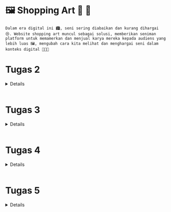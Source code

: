 # 🖼️ Shopping Art 🛒 🎨


`Dalam era digital ini 🏙️, seni sering diabaikan dan kurang dihargai 😢. Website shopping art muncul sebagai solusi, memberikan seniman platform untuk memamerkan dan menjual karya mereka kepada audiens yang lebih luas 🖼️, mengubah cara kita melihat dan menghargai seni dalam konteks digital 👨🏻‍🎨`


#  Tugas 2
<details>

### 1. Jelaskan bagaimana cara kamu mengimplementasikan checklist di atas secara step-by-step 

- [x] Membuat sebuah proyek Django baru.

    Pada membuat project Django baru kita pertama tama perlu membuat file bernama `shopping art` dan repository baru pada github baru untuk diisi. Setelah membuat file baru, dan github maka membuat perintah pada terminal mendambahkan readme dengan `echo "#readme" >> README.md` + `git init`+ `git add README.md` yang berguna untuk mendambahkan readme. Selanjutnya melakukan `git commit -m "first commit"`  untuk commit, selanjutnya mengetik `git branch -M main` untuk membuat branch utama pada repo, Menyambungkan dan membuat remote `git remote add origin <URL_REPO> `, dan tahapan terakhir mempush ke repo dengan `git push -u origin main`.

    Selanjutnya membuat virtual environtment dengan mengetik perintah `python -m venv env` dan mengkaktifkannya. Untuk mengaktifkannya pada macbook menggunakan `source env/bin/activate`. ketika virtual envieonrment telah aktif dengan ditandai dengan (env) pada terminal, diharuskan menambahkan `requirments.txt` sebagai dependensi yang akan digunakan dan menjalankan perintah `pip install -r requirements.txt` untuk menginstallnya. Setelah itu membuat projek djanggo dengan menjalankan `django-admin startproject shopping_list .`. 

    Setelah berhasil mengsintall djanggo, kita harus mengkonfigurasikan proyek dan menjalankan server. Untuk mengkonfigurasikan proyek dengan menambahkan `*` pada `ALLOWED_HOSTS` sehingga menjadi `ALLOWED_HOSTS = ["*"]`. Tanda `*` berguna untuk mengizinkan akses dari semua host, yang akan memungkinkan aplikasi diakses secara luas. Setelah mengkonfigurasikan proyek selanjutnya saya menginisiasi `.gitignore` yang berguna untuk mengabaikan beberapa berkas-berkas atau direktori-direktori pada Git.
    

- [x] Membuat aplikasi dengan nama main pada proyek tersebut.
    Pada langkah ini, saya menambahkan folfer `templates` dan menambahkan file `main` sebagai html utama. Untuk membuatnya sebagai bagian int, harus menjalankan perintah `python3 manage.py startapp main`. setelah itu, mendaftarkan folder ke dalam proyek dengan menambahkan main pada `INSTALLED_APPS` yang berada pada folder `settings.py`.


- [x] Melakukan routing pada proyek agar dapat menjalankan aplikasi main.
    Pada tahap ini, melakukan routing agar aplikasi `main` dapat diakses melalui projek hingga aplikasi dan juga perambaan web. aplikasi main akan menambahkan path ke variabel `urlpatterns` pada `urls.py`.  Setlah itu, pada variabel `urlpatterns` terdapat path URL `main/` yang mendefinisikan rute ke file `urls.py` pada aplikasi `main`.


- [x] Membuat model pada aplikasi main dengan nama Item dan memiliki atribut wajib sebagai berikut.
  +  `name` sebagai nama item dengan tipe `CharField`.
  + `amount` sebagai jumlah item dengan tipe `IntegerField`.
  + `description` sebagai deskripsi item dengan tipe `TextField`.
    Pada folder `main` terdapat file `models.py`, dan kita disuruh untuk membuat model yang berisikan atribut diatas. Data data yang kita buat nantinya bisa diakses, di perbarui, dan dihapus dengan perintah SQL. setelah mendefine model atribut, saya melakukan penjalankan perintah `python3 manage.py makemigrations` yang berfungsi melakukan migrasi model ke dalam database. Setelah itu melakukan perintah `python3 manage.py migrate` untuk mengaplikasikan file migrasi ke dalam database.


- [x] Membuat sebuah fungsi pada views.py untuk dikembalikan ke dalam sebuah template HTML yang menampilkan nama aplikasi serta nama dan kelas kamu.
    Pada tahap ini, saya mengimport funsi render dari django.shortcut untuk keperluan nantinya di HTML.  Dari sebelumnya itu data sama dengan langsung dimasukan ke dalam html, namun pada tahap ini membuat tempat untuk mengemnbalikan nilai pada html.  Cara mengembalikannya adalah dengan  menambahkan data `app_name`, `name`, dan `class` ke dalam `context` yang terdapat di dalam fungsi `show_app_name`. setelah itu pada tampilan html dari yang tadinya `Name : Arya Wijaya Kusuma` menjadi `Name : {name}` agar dapat meminta dara daro `views.py`.


- [x] Membuat sebuah routing pada urls.py aplikasi main untuk memetakan fungsi yang telah dibuat pada views.py.
    Pada tahap ini, diharuskan untuk menimpor `path` dari `django.urls`. Selain itu kita juga mengimport fungsi `show_app_name` dari file `views.py`. Hal ini dilakukan dengan jara membuat file `urls.py` pada folder `main` dengan isi 
    ```
    from django.urls import path, include
    from main.views import show_main

    app_name = 'main'

    urlpatterns = [
        path('', show_main, name='show_main')
    ]
    ```


- [x] Melakukan deployment ke Adaptable terhadap aplikasi yang sudah dibuat sehingga nantinya dapat diakses oleh teman-temanmu melalui Internet.
    Setelah menyelesaikan semua proses diatas, saya akan mengupdate isi dari repositori github saya dengan mempush file saat ini yang ada di komputer saya ke repo. Untuk mempush dapat dilakukan dengan pertama tama menjalankan `git add .` untuk menambahkan semua yang ada di stage. Setelah menambahkan semuanya saya melakukan commit dengan `git commit -m "<komentar>"` dan terakhir mempush ke git push -u origin main`.



### 2. Buatlah bagan yang berisi request client ke web aplikasi berbasis Django beserta responnya dan jelaskan pada bagan tersebut kaitan antara urls.py, views.py, models.py, dan berkas html.

![Bagan Tugas 2 ](https://github.com/aryawijayak/shopping-art/assets/119391657/081fc00c-04ba-4c88-8e09-029213b76be2)




### 3. Jelaskan mengapa kita menggunakan virtual environment? Apakah kita tetap dapat membuat aplikasi web berbasis Django tanpa menggunakan virtual environment?

Virtual environment adalah alat yang sangat penting dalam pengembangan perangkat lunak, termasuk dalam pengembangan aplikasi web berbasis Django. Fungsi utamanya adalah memisahkan dan mengisolasi lingkungan kerja proyek Anda dari lingkungan sistem operasi yang lebih luas. Ini memungkinkan Anda untuk menginstal paket dan dependensi proyek secara lokal tanpa mengganggu atau berinterferensi dengan paket global sistem operasi atau proyek lain yang mungkin Anda kerjakan. Selain itu, virtual environment memungkinkan Anda untuk mengelola versi paket yang digunakan dalam proyek tertentu, sehingga Anda dapat memastikan konsistensi dan stabilitas aplikasi Anda. Hal ini juga memudahkan untuk berbagi proyek dengan tim pengembang atau menggantinya ke lingkungan produksi tanpa masalah kompatibilitas.

> Virtual environment dibuat dengan perintah `python -m venv env`, dan diaktifkan dengan perintah `source env/bin/activate`.

Meskipun memungkinkan untuk membuat aplikasi web berbasis Django tanpa menggunakan virtual environment, sangat disarankan untuk selalu menggunakannya. Tanpa virtual environment, Anda mungkin akan menghadapi berbagai masalah, seperti konflik dependensi antara proyek, kesulitan dalam mengelola versi paket, dan risiko merusak paket sistem operasi. Dengan menggunakan virtual environment, Anda dapat menjaga lingkungan proyek Anda bersih, teratur, dan terisolasi, yang pada akhirnya akan membuat pengembangan dan pemeliharaan aplikasi Anda menjadi lebih mudah dan lebih dapat diandalkan. Implementasi virtual environment adalah sebuah praktik terbaik yang akan membantu Anda mengelola konsistensi dari dependencies masing-masing proyek secara efisien, menjauhkan risiko konflik dependencies, dan memastikan kestabilan serta portabilitas aplikasi Anda.


### 4. Jelaskan apakah itu MVC, MVT, MVVM dan perbedaan dari ketiganya.
| MVC         | MVT         | MVVM          |
| ---        |    ----   |          --- |
| Model-View-Controller      | Model-View-Template     | Model-View-View-Model   
| View: Menggambarkan data dari model dalam antarmuka pengguna (UI) dan menampilkan informasi kepada pengguna.| View: Bertanggung jawab untuk menampilkan data kepada pengguna dan menggambarkan tampilan.| View: Menginformasi ke ViewModel terkait interaksi pengguna, dan hanya menampilkan data yang disediakan oleh ViewModel |
| Controller: Menjembatani hubungan antara View dan Model dan sebagai inti logika dan alur aplikasi dengan menginformasi interaksi user ke Model | Template: Mengambil data dari model dan menampilkannya, berupa HTML  | ViewModel: Perantara antara Model dan View, mengubah data dari Model menjadi format sesuai dengan tampilan |
|![mvc](https://user-images.githubusercontent.com/119391657/268604124-47902dbc-cc01-46af-b077-9ba64c31e042.png) |![mvp](https://user-images.githubusercontent.com/119391657/268604321-e031b08c-f41e-4e57-81e7-184fd9a8959b.png) |![mvvm](https://user-images.githubusercontent.com/119391657/268604466-b3808d32-e983-4b1e-a385-1c6ea8e8c89b.png) |
| MVC merupakan konsep yang sering diterapkan dalam pengembangan perangkat lunak, terutama pada aplikasi desktop dan web konvensional. Prinsip ini memisahkan tiga komponen utama dari aplikasi dengan tujuan untuk meningkatkan kemudahan dalam merawat dan mengembangkan kode.| MVT merupakan pola desain yang khusus digunakan dalam kerangka kerja Django, yang diciptakan khusus untuk pengembangan aplikasi web menggunakan bahasa pemrograman Python. Pola ini menggantikan komponen View dalam MVC dengan yang disebut sebagai Template, yang bertujuan untuk memisahkan dengan lebih tegas antara aspek tampilan dan pemrosesan HTTP. | MVVM merupakan pola desain yang umum diterapkan dalam pengembangan aplikasi yang menekankan antarmuka pengguna (UI), terutama pada platform seperti WPF (Windows Presentation Foundation). Pola ini difokuskan pada konsep pemisahan antara komponen tampilan dan logika bisnis, dengan memanfaatkan ViewModel sebagai perantara di antara keduanya.|
</details>

<br>

# Tugas 3

<details>

### 1. Apa perbedaan antara form POST dan form GET dalam Django?
| Form POST         | Form GET         |
| ---        |    ----   |
| Method POST akan mengirimkan data atau nilai langsung ke action untuk ditampung, tanpa menampilkan pada URL. | Method GET akan menampilkan data/nilai pada URL, kemudian akan ditampung oleh action.
|![POST](https://user-images.githubusercontent.com/119391657/268960230-4ca02611-ab78-4685-913b-79ca724cdd0e.png) | ![GET](https://user-images.githubusercontent.com/119391657/268960029-d7e2cba8-1164-40a6-96bc-97ac26ad07f4.png)| 
|Method POST menggunakan variable $_POST untuk menampung data/nilai. | Sedangkan method GET menggunakan variable $_GET untuk menampung data/nilai.
|Method POST data yang dikirim tidak terbatas| Method GET tidak boleh lebih dari 2047 karakter.

###  2. Apa perbedaan utama antara XML, JSON, dan HTML dalam konteks pengiriman data?
| XML         | JSON         | HTML          |
| ---        |    ----   |          --- |
|**Struktur Data**: Bahasa markup yang memiliki fleksibilitas tinggi dan dapat digunakan untuk menggambarkan berbagai jenis informasi. Ini memiliki kerangka yang kuat dan menetapkan pedoman untuk mengatur informasi.| **Struktur Data**: Format data yang sederhana yang berisi objek dan larik. Sangat berguna untuk menggambarkan data yang teratur | **Struktur Data**: Sebuah bahasa markup yang digunakan untuk menghasilkan dokumen di lingkungan web.|
|**Penggunaan**: Transfer data antara aplikasi, mengatur konfigurasi, dan menyimpan data yang memiliki struktur data yang tidak sepenuhnya terstruktur. | **Penggunaan**: Proses pertukaran data antara aplikasi, terutama dalam konteks pengembangan web. Format JSON banyak digunakan dalam aplikasi dan layanan web modern sebagai format standar untuk menerima dan mengirim data. |**Penggunaan**: Membuat halaman web yang dirancang khusus untuk tujuan penyajian dan interaksi dengan pengguna. |

### 3. Mengapa JSON sering digunakan dalam pertukaran data antara aplikasi web modern?

JSON sering menjadi pilihan utama para pengembang dalam pertukaran data antar aplikasi karena beberapa alasan yang signifikan:
1. **Format yang Mudah di-parse**: JSON memiliki format yang sangat mudah untuk di-parse, memudahkan pengolahan dan penguraian data. Ini sangat penting dalam pertukaran data antar aplikasi di lingkungan yang serba cepat.

2. **Ringan dan Berbasis Teks**: Sebagai format berbasis teks, JSON memiliki ukuran yang ringan. Hal ini sangat menguntungkan ketika data perlu dikirimkan melalui jaringan, karena tidak membebani bandwidth.

3. **Dukungan Native Banyak Bahasa**: Banyak bahasa pemrograman memiliki dukungan native untuk parsing JSON. Ini memungkinkan pengembang untuk dengan mudah mengintegrasikan JSON dalam aplikasi mereka tanpa perlu mengandalkan pustaka pihak ketiga atau implementasi khusus.

4. **Efisien dibandingkan XML**: JSON lebih efisien dalam hal penggunaan karakter dibandingkan dengan format lain seperti XML yang menggunakan sistem tag. JSON menggunakan format key-value pair yang lebih sederhana.

5. **Mudah Dibaca Manusia**: JSON lebih mudah dibaca oleh manusia, sehingga mempermudah dalam debugging dan analisis data. Karakter yang lebih sedikit membuatnya lebih bersahabat bagi pengembang.

Dengan kelebihan-kelebihan ini, tidak mengherankan jika JSON menjadi format yang lebih sering digunakan dalam pertukaran data antar aplikasi. Kelebihan ini juga membantu dalam mempercepat proses pemrosesan data, yang sangat penting dalam aplikasi modern yang serba cepat.

### 4. Jelaskan bagaimana cara kamu mengimplementasikan checklist di atas secara step-by-step (bukan hanya sekadar mengikuti tutorial).

- [x] Membuat input form untuk menambahkan objek model pada app sebelumnya.
    Pertama Buatlah file `template/base.html` pada direktori root yang berguna untuk memberikan inisiasi html default tanpa perlu membuat inisiasi html ddi setiap page .html yang kita buat. Isi dari base.html adalah sebagai berikut:
    ``````
        {% load static %}
    <!DOCTYPE html>
    <html lang="en">
        <head>
            <meta charset="UTF-8" />
            <meta
                name="viewport"
                content="width=device-width, initial-scale=1.0"
            />
            {% block meta %}
            {% endblock meta %}
        </head>

        <body>
            {% block content %}
            {% endblock content %}
        </body>
    </html>
   ``````
    Setelah membuat `base.html` saya mengedit file `setting.py` lalu libatkan `base.html` dengan menambahkan baris template agar `base.html` bisa sdideteksi sebagai berkas html. Lebih jelaskan dapat melihat kode berikut:
    ```
    ...
    DATABASES = {
        'default': {
            'ENGINE': 'django.db.backends.sqlite3',
            'NAME': BASE_DIR / 'db.sqlite3',
        }
    }
    ```

    setelah melibtatkan `base.html`, saya membuat struktur form agar dapat menerima data beruma art baru yang diinput dengan membuat file `forms.py`. File tersebut berisi kode dibawah ini : 
    ```
    from django.forms import ModelForm
    from main.models import Product

    class ProductForm(ModelForm):
        class Meta:
            model = Product
            fields = ["name", "price", "description"]
    ```
    Fungsi `fields` diatas merupakan tipe apa saja yang akan menjadi header dari tabel kita nantinya yang berisi name, price dan description. 

    Setelah membuat `forms.py`, saya mengubah function `show_main` pada `views.py`  memasukan context baru yang dapat dilihat lebih jelas pada kode berikut ini:
    ```
    context = {
        'products': products,

        'karya1': 'Online Course App', 
        'artist1': 'Arya Wijaya Kusuma', 

        'karya2': 'Private Tutor App', 
        'artist2': 'Arya keren',

        'karya3': 'Task Management App', 
        'artist3': 'Aweka Design'
    }
    ```
    Sebelumnya pada Tutorial Berisi dengan Nama dan kelas, namun saya memodifikasinya dengan mengganti menjadi karya dan artist, dan context ini akan dipanggil nanti pada html pada section `card` yang mendisplay product dari shopping art.

    Selanjutnya saya membuat `create_product.html` pada files `main/templates` sebagai html untuk menambahkan produk yang berisi kode seperti dibawah ini:

    ```
        {% extends 'base.html' %} 

    {% block content %}


    <style>

        body {
            background-color: #f4f7ff;
        }

        h1, h2, h3, h4, h5, p, th, td, a, button {
            font-family: 'Poppins', sans-serif;
        }
        
        .navbar {
            position: sticky;
            top: 0;
            background-color: #ffffff;
            padding: 16px 20px;
            display: flex;
            justify-content: space-between;
            align-items: center;
            z-index: 100; 
            margin-bottom: 20px;
        }

        .navbar img {
            max-height: 28px;
            
        }

        .content-container {
            display: flex;
            flex-direction: column; 
            align-items: center;
            min-height: 0;
            text-align: center;
            margin-bottom: 5px;
        }
        
        .banner {
        max-width: 100%;
        height: auto;
        margin-bottom: 50px; 
        }

        table {
            border-collapse: collapse;
            width: 100%;
            margin-top: 20px;
            background-color: #4162FF; 

            margin-bottom: 20px
        }

        th {
            border: 1px solid #ffffff;
            padding: 16px; 
            text-align: left;
            color: #fff; 
            font-size: 18px; 
        }

        td {
            border: 1px solid #ffffff;
            padding: 12px;
            text-align: left;
            background-color: #EEF4FB; 
            color: #060a21; 
            line-height: 150%;
        }

        td.description {
            max-width: 400px; 
            overflow-y: auto;
        }

    .add-product-button {
        display: inline-flex;
        height: 48px;
        padding: 4px 16px;
        justify-content: center;
        align-items: center;
        gap: 8px;
        border-radius: 12px;
        background: var(--primary-blue, #4162FF);
        color: #fff;
        text-decoration: none;
        border: none;
        cursor: pointer; 
    }

    </style>

    <div class="navbar">
        <img src="https://github.com/aryawijayak/shopping-art/assets/119391657/7ea7f648-a457-4e65-a45f-f90796663489" alt="Logo">
    </div>


    <h1>Add New Product</h1>

    <form method="POST">
        {% csrf_token %}
        <table>
            {{ form.as_table }}
            <tr>
                <td></td>
                <td>
                    <input  type="submit" value="Add Product" class="add-product-button"/>
                </td>
            </tr>
        </table>
    </form>

    {% endblock %}
    ```
    Pada kode diats saya menambahkan sedikit inline css agar tampilan website saya lebih enak dilihat dan unik dari teman teman lainnya. 

    Dan apda tahap terakhir pembuatan form saya menambahkan fungsi `create_product` pada `view.py` dan membuat path agar file html create product dapat diakses. Isi dari fungsi `create_product` antara lain:

    ```
    def create_product(request):
    form = ProductForm(request.POST or None)

    if form.is_valid() and request.method == "POST":
        form.save()
        return HttpResponseRedirect(reverse('main:show_main'))

    context = {'form': form}
    return render(request, "create_product.html", context)

    ```
    Fungsi create product berguna untuk memasukan akses ke `create_product.html`

- [x] Tambahkan 5 fungsi views untuk melihat objek yang sudah ditambahkan dalam format HTML, XML, JSON, XML by ID, dan JSON by ID.

    Pertama tama buatlah fungsi `show_xml`, `show_json`, `show_xml_by_id`, `show_json_by_id`. Untuk show xml dan json tanpa id dapat memberikan akses ke semua data, namun untuk by id akan menampilkan data pada id yang dipanggil. Isi dari fungsi`show_xml`, `show_json`, `show_xml_by_id`, `show_json_by_id` antara lain:

    ```
    def show_xml(request):
    data = Product.objects.all()
    return HttpResponse(serializers.serialize("xml", data), content_type="application/xml")
    ```

    ```
    def show_json(request):
    data = Product.objects.all()
    return HttpResponse(serializers.serialize("json", data), content_type="application/json")
    ```

    ```
    def show_xml_by_id(request, id):
    data = Product.objects.filter(pk=id)
    return HttpResponse(serializers.serialize("xml", data), content_type="application/xml")
    ```

    ```
    def show_json_by_id(request, id):
    data = Product.objects.filter(pk=id)
    return HttpResponse(serializers.serialize("json", data), content_type="application/json")
    ```
    Keempat fungsi diatas berguna untuk melihat input dari  html pada file `create_product.html`. 

- [x] Membuat routing URL untuk masing-masing views yang telah ditambahkan pada poin 2.
    Setelah membuat keempat fungsi diatas, saya selanjutnya memanggil keempat fungsi tersebut pada urls.py dengan mengimport 
    ```
    from main.views import show_main, create_product, show_xml, show_json, show_xml_by_id, show_json_by_id 
    ```
    Selanjutnya mengubah `urlpatterns` menjadi sebagai berikut:
    ```
    urlpatterns = [
        path('', show_main, name='show_main'),
        path('create-product', create_product, name='create_product'),
        path('xml/', show_xml, name='show_xml'), 
        path('json/', show_json, name='show_json'), 
        path('xml/<int:id>/', show_xml_by_id, name='show_xml_by_id'),
        path('json/<int:id>/', show_json_by_id, name='show_json_by_id'), 
    ]
    ```
- [x]  Menambahkan pesan "Kamu menyimpan X item pada aplikasi ini" (dengan X adalah jumlah data item yang tersimpan pada aplikasi) dan menampilkannya di atas tabel data. Kalimat pesan boleh dikustomisasi sesuai dengan tema aplikasi, namun harus memiliki makna yang sama.
    Untuk membuat total item yang tersimpan itu dapat menggunakan key `total` pada dictionary context pada `views.py`. Caranya adalah dengan menambakan direktori total panjang seperti dibawah ini:
    ```
    'total' : products.__len__(),
    ```

    Setelah tahap tersebut, panggil total di `main.html` dengan menggunakan kode dibawah ini:

    ```
    <h4 class="total">Anda telah membuat karya sebanyak: {{total}} karya 🎨🖼️</h4>
    ```

Pada akhirnya kita berhasil menambahkan fungsi tabel 🤩 pada website shopping art kita 😉

### Mengakses kelima URL di poin 2 menggunakan Postman, membuat screenshot dari hasil akses URL pada Postman, dan menambahkannya ke dalam README.md.
1. HTML
![HTML ](https://user-images.githubusercontent.com/119391657/268957657-ef90f573-6e43-465a-bf71-1ad414ca9841.png)

2. XML (ALL DATA)
![XML ALL](https://user-images.githubusercontent.com/119391657/268959612-901e45a8-ddb1-47d3-b97a-75bc75b34192.png)

3. XML (BY ID)
![XML ID](https://user-images.githubusercontent.com/119391657/268959801-9db045a6-847a-4923-b94c-bec4d6011efe.png)

4. JSON (ALL DATA)
![JSON ALL](https://user-images.githubusercontent.com/119391657/268958115-e29deec4-9a0a-41cb-b881-ebf9c3166d4f.png)

5. JSON (BY ID)
![JSON ID](https://user-images.githubusercontent.com/119391657/268959285-0bb6efa8-7f78-4c0e-a7e1-32eae7321d73.png)
</details>

<br>

# Tugas 4
<details>

### 1. Apa itu Django UserCreationForm, dan jelaskan apa kelebihan dan kekurangannya?

| UserCreationForm        |
| ---        |
|`UserCreationForm` di Django adalah jenis formulir yang sudah ada sebelumnya untuk memudahkan pembuatan akun pengguna baru di aplikasi web Anda. Formulir ini mencakup kolom-kolom umum seperti username, password, dan konfirmasi password.|

Keuntungan menggunakan UserCreationForm adalah:

1. `Kemudahan Penggunaan:` Anda tidak perlu mengembangkan formulir pendaftaran dari awal karena Django sudah menyediakannya.

2. `Validasi Otomatis:` Formulir ini secara otomatis memastikan bahwa pengguna mengisi informasi yang benar dan sesuai.

3. `Kemampuan Kustomisasi:` Anda masih dapat menyesuaikan formulir ini sesuai dengan kebutuhan Anda. Anda bisa menambahkan kolom tambahan, seperti alamat email.

4. `Terhubung dengan Model Pengguna:` Data yang dimasukkan ke dalam formulir akan langsung disimpan di database aplikasi Anda.

Namun, ada beberapa kekurangan:

1. `Tampilan Bawaan:` Tampilan formulir mungkin tidak sesuai dengan desain visual aplikasi Anda, sehingga Anda perlu melakukan penyesuaian tampilan.

2. `Ketergantungan pada Django:` Anda hanya bisa menggunakan UserCreationForm jika aplikasi Anda menggunakan Django.

3. `Kustomisasi yang Memerlukan Pemahaman:`Untuk kustomisasi yang lebih kompleks, Anda mungkin perlu bekerja lebih keras.

4. `Memerlukan Pemahaman tentang Django:` Penggunaan UserCreationForm memerlukan pemahaman tentang cara Django mengelola pengguna dan otentikasi.

Jadi, UserCreationForm adalah alat yang sangat berguna untuk membuat formulir pendaftaran pengguna dalam aplikasi web Django, meskipun Anda perlu mempertimbangkan apakah sesuai dengan kebutuhan dan desain aplikasi Anda sebelum menggunakannya.

### 2. Apa perbedaan antara autentikasi dan otorisasi dalam konteks Django, dan mengapa keduanya penting?
- [x]
| Definisi  | Autentikasi adalah proses verifikasi identitas pengguna, yaitu memastikan bahwa seseorang yang mencoba mengakses aplikasi adalah pengguna yang mereka klaim | Otorisasi adalah proses yang menentukan apa yang diizinkan atau tidak diizinkan oleh pengguna yang telah diautentikasi.
|Tujuan | Autentikasi digunakan untuk memeriksa identitas pengguna, misalnya, apakah mereka adalah pengguna terdaftar atau tamu | Otorisasi mengendalikan akses pengguna ke berbagai bagian atau fungsi dalam aplikasi, memastikan hanya pengguna yang berwenang yang dapat mengakses sumber daya tertentu
|Waktu Pelaksanaan |Autentikasi umumnya terjadi di awal sesi pengguna, ketika mereka mencoba masuk atau mengakses aplikasi Anda untuk pertama kalinya |

`Mengapa Keduanya Penting:`

1. `Keamanan:` Autentikasi membantu mencegah akses tidak sah ke aplikasi Anda dengan memverifikasi identitas pengguna. Otorisasi memastikan bahwa pengguna hanya memiliki akses ke bagian aplikasi yang sesuai dengan peran dan izin mereka, mengurangi risiko pelanggaran keamanan.

2. `Kontrol Akses: ` Otorisasi memungkinkan Anda untuk mengelola akses pengguna ke berbagai fitur dan data dalam aplikasi Anda. Ini membantu mencegah pengguna yang tidak berwenang mengakses atau memodifikasi informasi penting.

3. `Pengelolaan Peran:` Autentikasi dan otorisasi memungkinkan Anda untuk mengorganisasi pengguna dalam peran yang berbeda, seperti administrator, pengguna biasa, atau pengguna tamu. Hal ini memudahkan pengaturan izin berdasarkan peran, sehingga Anda dapat mengendalikan apa yang dapat dilakukan setiap peran.

4. `Pelacakan Aktivitas:` Kombinasi autentikasi dan otorisasi memungkinkan Anda untuk melacak aktivitas pengguna dan melakukan audit terhadap tindakan mereka. Ini berguna untuk melacak siapa yang melakukan apa dalam aplikasi Anda.

Secara keseluruhan, autentikasi dan otorisasi adalah komponen kunci dalam mengamankan aplikasi web Django Anda dan memastikan bahwa pengguna hanya memiliki akses ke sumber daya yang sesuai dengan peran dan izin mereka.


### 3. Apa itu cookies dalam konteks aplikasi web, dan bagaimana Django menggunakan cookies untuk mengelola data sesi pengguna?
Cookies adalah mekanisme penyimpanan data kecil yang digunakan dalam konteks aplikasi web untuk menyimpan informasi di sisi klien (browser) pengguna. Cookies adalah file teks kecil yang dikirimkan oleh server web ke browser pengguna saat pengguna mengunjungi sebuah situs web. Cookies kemudian disimpan di komputer pengguna dan dikirimkan kembali ke server web setiap kali pengguna melakukan permintaan ke situs tersebut. Dengan cookies, situs web dapat "mengingat" informasi tertentu tentang pengguna, seperti preferensi, sesi, atau informasi pengidentifikasi.

Dalam konteks Django, sebuah kerangka kerja pengembangan web yang kuat, cookies digunakan untuk mengelola data sesi pengguna dengan mudah. Django memiliki dukungan bawaan yang kuat untuk mengelola cookies dan data sesi pengguna. Berikut adalah cara Django menggunakan cookies untuk mengelola data sesi pengguna:

- Penyimpanan Data Sesi: Django memungkinkan pengembang untuk menyimpan data sesi pengguna dalam cookies. Ini berarti Anda dapat menyimpan informasi seperti ID pengguna, preferensi, atau keadaan sesi pengguna dalam cookies.
- Middleware Sesi: Django menggunakan middleware sesi untuk mengelola data sesi pengguna. Middleware ini memproses cookies sesi dan memungkinkan Anda untuk mengakses data sesi dalam tampilan (view) aplikasi Anda. Middleware ini otomatis termasuk dalam daftar MIDDLEWARE di file settings.py.
- Pengaturan Cookies: Anda dapat mengonfigurasi penggunaan cookies dalam Django melalui berbagai pengaturan di file settings.py. Anda dapat mengatur parameter seperti SESSION_COOKIE_SECURE untuk memastikan cookies hanya dapat digunakan melalui koneksi HTTPS, SESSION_COOKIE_HTTPONLY untuk membatasi akses JavaScript ke cookies sesi, dan lainnya.
- Cookie Pengenal Sesi: Django secara otomatis menghasilkan cookie pengenal sesi unik untuk mengidentifikasi pengguna. Cookie ini mengandung ID sesi yang digunakan untuk mengambil data sesi dari penyimpanan sesi.
- Akses Data Sesi: Anda dapat dengan mudah mengakses data sesi pengguna dalam Django melalui objek request dalam tampilan (view). Anda dapat menambahkan, mengubah, atau menghapus data sesi sesuai kebutuhan aplikasi Anda.
- Keamanan Cookies: Django telah menerapkan langkah-langkah keamanan untuk melindungi cookies sesi dari serangan potensial seperti Cross-Site Request Forgery (CSRF) dan Cross-Site Scripting (XSS). Ini memastikan bahwa cookies sesi hanya dapat diakses dan digunakan dengan aman oleh pengguna yang berwenang.

Dengan menggunakan cookies dalam Django, pengembang dapat dengan mudah mengelola informasi sesi pengguna, menjaga keadaan sesi, menyimpan preferensi, dan mengidentifikasi pengguna yang telah diautentikasi. Hal ini membantu membangun pengalaman pengguna yang lebih interaktif dan konsisten dalam aplikasi web Anda.

### 4. Apakah penggunaan cookies aman secara default dalam pengembangan web, atau apakah ada risiko potensial yang harus diwaspadai?
Penggunaan cookies dalam pengembangan web tidak selalu aman secara default, dan ada beberapa risiko potensial yang harus diwaspadai. Berikut adalah beberapa risiko yang terkait dengan penggunaan cookies:

1. `Penyadapan Data:` Cookies dapat menjadi sasaran potensial untuk penyadapan data oleh pihak ketiga yang tidak berwenang. Jika cookies mengandung informasi sensitif, seperti token otentikasi atau informasi pribadi, penyadapan data tersebut dapat membahayakan keamanan pengguna.

2. `Cross-Site Scripting (XSS):` Dalam serangan XSS, penyerang mencoba menyisipkan kode berbahaya ke dalam cookies yang diterima oleh pengguna. Kode berbahaya ini dapat dieksekusi oleh browser pengguna dan membahayakan keamanan pengguna.

3. `Cross-Site Request Forgery (CSRF):` Serangan CSRF melibatkan pengiriman permintaan yang tidak sah dari situs web yang dikompromikan ke situs web yang diakses oleh pengguna. Jika situs web yang diakses menggunakan cookies untuk otentikasi, serangan CSRF dapat memengaruhi pengguna yang sudah diautentikasi.

4. `Cookies Tidak Aman (Non-Secure): `Cookies yang dikirimkan melalui koneksi HTTP (non-HTTPS) dapat disadap lebih mudah oleh penyerang. Oleh karena itu, menggunakan koneksi HTTPS untuk mengirim cookies adalah praktik yang lebih aman.

5. `Penyimpanan Data Terlalu Lama:` Jika data dalam cookies disimpan terlalu lama, informasi sensitif yang ada dalam cookies dapat menjadi risiko yang berkelanjutan. Dalam situasi tertentu, cookies yang tumpang tindih dapat mengekspos data sensitif.

Penggunaan cookies aman atau tidak tergantung pada cara Anda mengimplementasikannya dalam aplikasi web Anda. Dengan tindakan pencegahan yang tepat, Anda dapat meminimalkan risiko keamanan terkait cookies dan memastikan bahwa data pengguna tetap aman.

### 5. Jelaskan bagaimana cara kamu mengimplementasikan checklist di atas secara step-by-step (bukan hanya sekadar mengikuti tutorial).
- [x] Mengimplementasikan fungsi registrasi, login, dan logout untuk memungkinkan pengguna untuk mengakses aplikasi sebelumnya dengan lancar.

1. **Registrasi**
   
   Registrasi berguna untuk membuat akun pada database, dalam pembuatannya pertama-tama, Buka file `views.py` yang ada di folder `main` dan buat fungsi baru dengan nama `register` dan memiliki parameter `request`. Lalu impor `redirect`, `UserCreationForm`, dan `messages`. Isi dari fungsi `register` adalah:
   ```
    def register(request):
        form = UserCreationForm()

        if request.method == "POST":
            form = UserCreationForm(request.POST)
            if form.is_valid():
                form.save()
                messages.success(request, 'Your account has been successfully created!')
                return redirect('main:login')
        context = {'form':form}
        return render(request, 'register.html', context)
   ```
   Fungsi `register` adalah bagian dari aplikasi web yang memungkinkan pengguna untuk mendaftar. Pada akses pertama, formulir pendaftaran kosong disiapkan. Jika data valid dikirimkan melalui POST, akun pengguna akan dibuat, pesan sukses ditampilkan, dan pengguna diarahkan ke halaman login. Jika formulir tidak valid atau akses bukan POST, halaman registrasi akan dirender kembali dengan pesan kesalahan yang sesuai. Setelah menambahkan `pada views.py`, buat html baru dengan bernama `register.html` yang berisi sebagai berikut
   ```
    {% extends 'base.html' %}

    {% block meta %}
        <title>Register</title>
    {% endblock meta %}

    {% block content %}  

    <div class = "register-card">

        <img src="https://user-images.githubusercontent.com/119391657/270732366-2e835f39-83cc-43de-b22b-df914ade0c93.png" alt="Logo" class="logo-image">

        <h1 class="center-align" >Register</h1>  

        <form method="POST">
            {% csrf_token %}
            <div class="form-group">
                <label for="{{ form.username.id_for_label }}">Username</label>
                {{ form.username }}
                <p class="left-align">{{ form.username.help_text }}</p>
            </div>

            <div class="form-group">
                <label for="{{ form.password1.id_for_label }}">Password</label>
                {{ form.password1 }}
                <p class="left-align">{{ form.password1.help_text }}</p>
            </div>

            <div class="form-group">
                <label for="{{ form.password2.id_for_label }}">Confirm Password</label>
                {{ form.password2 }}
                <p class="left-align">{{ form.password2.help_text }}</p>
            </div>

            <div class="center-align">
                <input type="submit" name="submit" value="Daftar" class="add-product-button">
            </div>

            <div class="center-align padding-top">
                Back to Login? <a href="{% url 'main:login' %}">Login</a>
            </div>
            
        </form>
        
    {% if messages %}  
        <ul>   
            {% for message in messages %}  
                <li>{{ message }}</li>  
                {% endfor %}  
        </ul>   
    {% endif %}

    </div>  

    {% endblock content %}
   ```
   Dikarenakan saya ingin memodifikasi style dari css dari registrasi, maka saya membuat sedikit berbeda dari template. Tambahkan path url milik halaman register ke file `urls.py` pada direktori `main` dengan mengimpor fungsi `register` dari `views.py` dan tambahkan `path('register/', register, name='register')` pada variabel `urlpatterns`. Hal ini berfungsi agar registrasi bisa dipanggil menggunakan MVT dan dipanggil dengan cara `href="{% url 'main:register' %}"`
   

2. **Login**
   
   Login berguna untuk masuk ke akun yang sudah di daftarkan pada datapase pada fungsi registration sebelumnya. Pembuatan login dilakukan dengan cara buka file `views.py` yang ada di folder `main` dan buat fungsi baru dengan nama `login_user` yang menerima parameter `request`. Lalu impor `authenticate` dan `login`. Isi dari fungsi `login` adalah:
   ```
    def login_user(request):
        if request.method == 'POST':
            username = request.POST.get('username')
            password = request.POST.get('password')
            user = authenticate(request, username=username, password=password)
            if user is not None:
                login(request, user)
                response = HttpResponseRedirect(reverse("main:show_main")) 
                response.set_cookie('last_login', str(datetime.datetime.now()))
                return response
            else:
                messages.info(request, 'Sorry, incorrect username or password. Please try again.')
        context = {}
        return render(request, 'login.html', context)
   ```
    Fungsi `login_user` digunakan untuk memproses login pengguna dalam aplikasi web. Jika pengguna mengirimkan formulir dengan username dan password melalui metode POST, fungsi akan mencoba mengotentikasi pengguna. Jika autentikasi berhasil, pengguna akan diarahkan ke halaman utama dengan cookie 'last_login' yang disetel untuk melacak waktu login terakhir. Setelah menambahkan `pada views.py`, buat html baru dengan bernama `login.html` yang berisi sebagai berikut
   ```
   {% extends 'base.html' %}
   
   {% block meta %}
       <title>Login</title>
   {% endblock meta %}
    
    {% endblock meta %}

    {% block content %}

    <div class="login-card">
        
        <img src="https://user-images.githubusercontent.com/119391657/270732366-2e835f39-83cc-43de-b22b-df914ade0c93.png" alt="Logo" class="logo-image">

        <h1>Login Shopping Art</h1>
        
        <form method="POST" action="">
            {% csrf_token %}
            <div class="form-group">
                <label for="username">Username:</label>
                <input type="text" name="username" id="username" placeholder="Username" class="form-control">
            </div>
            <div class="form-group">
                <label for="password">Password:</label>
                <input type="password" name="password" id="password" placeholder="Password" class="form-control">
            </div>
            <div class="form-group">
                <input class="add-product-button" type="submit" value="Login">
            </div>
        </form>

        {% if messages %}
            <ul>
                {% for message in messages %}
                    <li>{{ message }}</li>
                {% endfor %}
            </ul>
        {% endif %}
        <div class="login-black">
            Don't have an account yet? 
            <div class="login-blue" >
                <a href="{% url 'main:register' %}" >Register Now</a>
            </div>
            
        </div>
        
    </div>

    {% endblock content %}
   ```
   Tambahkan path url milik halaman login ke file `urls.py` pada direktori `main` dengan mengimpor fungsi `login` dari `views.py` dan tambahkan `path('login/', login_user, name='login')` pada variabel `urlpatterns`.  Hal ini berfungsi agar registrasi bisa dipanggil menggunakan MVT dan dipanggil dengan cara `href="{% url 'main:login' %}"`

3. **Logout**
   
   Logout berguna untuk keluar dari akun, fungsi logout dilakukan dengan cara buka file `views.py` yang ada di folder `main` dan buat fungsi baru dengan nama `logout_user` yang menerima parameter `request`. Lalu impor `logout`. Isi dari fungsi `logout_user` adalah:

   ```
   def logout_user(request):
       logout(request)
       return redirect('main:login')
   ```
   Fungsi logout_user bertujuan untuk mengelola proses logout pengguna dalam aplikasi web. Ketika fungsi ini dipanggil, pengguna yang saat ini terotentikasi akan dikeluarkan dari sesi mereka dengan menggunakan Django's authentication system, yang menghapus status login mereka. Setelah itu, pengguna akan diarahkan kembali ke halaman login, memastikan bahwa mereka harus melakukan login ulang untuk mengakses konten yang memerlukan autentikasi, menjaga keamanan akun pengguna dan mengakhiri sesi mereka dengan aman. Setelah itu tambahkan kode berikut pada `main.html`
   ```
   ...
   <a href="{% url 'main:logout' %}">
       <button>
           Logout
       </button>
   </a>
   ...
   ```
   Setelah hyperlink tag untuk Add New Product yang ada di file `main.html`.
   Tambahkan path url milik halaman logout ke file `urls.py` pada direktori `main` dengan mengimpor fungsi `logout_user` dari `views.py` dan tambahkan `path('logout/', logout_user, name='logout')` pada variabel `urlpatterns`.

    Setelah Melakukan ketiga step diatas, Sudah berhasil membuat, mendaftar dan keluar dari akun mu di shopping art


- [x] Membuat dua akun pengguna dengan masing-masing tiga dummy data menggunakan model yang telah dibuat pada aplikasi sebelumnya untuk setiap akun di lokal 

    `Akun Pertama:`

    ![LoginPertama](https://user-images.githubusercontent.com/119391657/270840411-5af0731d-2fbc-481d-96fb-1140b3dc5a4e.png)

    ![DataPertama](https://user-images.githubusercontent.com/119391657/270840439-52ba680e-267a-464b-a2de-82e4772dbee1.png)

    Akun Kedua:

    ![LoginKedua](https://user-images.githubusercontent.com/119391657/270840442-1889fa75-9bb8-45a2-a181-c6a2b2b0478f.png)

    ![DataKedua](https://user-images.githubusercontent.com/119391657/270840446-828bc67b-0bae-4ae0-bd77-00c42b0a4dcb.png)


- [x] Menghubungkan model Item dengan User.

    Untuk menghubungkan model item dengan user pertama tama lakukna, membukauka `models.py` yang ada di direktori `main` lalu impor `User` dari `django.contrib.auth.models`. Pada model `Product` yang ada tambahkan kode:
   ```
   class Product(models.Model):
      user = models.ForeignKey(User, on_delete=models.CASCADE)
      ...
   ```
   Hal ini dilakukan supaya kita menghubungkan satu produk dengan satu user menggunakan relationship, jadi sebuah produk pasti terasosiasi dengan user.
   Buka `viwes.py` yang ada di direktori `main` dan modifikasi fungsi `create_product` menjadi:
   ```
   def create_product(request):
   form = ProductForm(request.POST or None)
   
   if form.is_valid() and request.method == "POST":
     product = form.save(commit=False)
     product.user = request.user
     product.save()
     return HttpResponseRedirect(reverse('main:show_main'))
   ...
   ```

   Setleah itu Ubah fungsi `show_main` menjadi:
   ```
   def show_main(request):
       products = Product.objects.filter(user=request.user)
   
       context = {
           'name': request.user.username,
       ...
   ...
   ```
   Langkah ini dilakukan untuk memungkinkan tampilan objek Product yang terkait dengan pengguna yang sedang masuk. Ini dicapai dengan melakukan penyaringan terhadap semua objek dan hanya mengambil Product yang memiliki nilai pada kolom user yang sesuai dengan pengguna yang saat ini masuk. Untuk menampilkan nama pengguna yang sedang masuk di halaman utama, kita menggunakan request.user.username. Selanjutnya, kita perlu menjalankan migrasi model dengan perintah python manage.py makemigrations, namun jika muncul kesalahan, kita dapat memilih opsi 1 untuk menetapkan nilai default pada kolom user untuk semua baris yang akan dibuat di dalam basis data. Nilai ini akan mengacu pada pengguna dengan ID 1, yang merupakan pengguna yang baru saja kita buat. Setelah itu, kita menjalankan perintah python manage.py migrate untuk menerapkan perubahan ke dalam basis data.

- [x] Menampilkan detail informasi pengguna yang sedang logged in seperti username dan menerapkan cookies seperti last login pada halaman utama aplikasi.

    Untuk menampilkan informasi dengan menerapkan cookies, pertama tama buuka file `views.py` yang ada di direktori `main` dan impor `HttpResponseRedirect`, `reverse`, dan `datetime`. Kita tambahkan fungsi untuk menambahkan cookie yang bernama `last_login` pada fungsi `login_user`, fungsi `last_login` digunakan untuk mengetahui kapan terakhir kali user login. Cara ini dilakukan dengan mengganti kode yang ada pada conditional `if user is not None` menjadi:
   ```
   ...
   if user is not None:
       login(request, user)
       response = HttpResponseRedirect(reverse("main:show_main")) 
       response.set_cookie('last_login', str(datetime.datetime.now()))
       return response
   ...
   ```
   `login(request, user)` berguna supaya logint terlebih dahulu. Untuk membuat response, kita menggunakan variabel `response` dan mengisinya dengan `HttpResponseRedirect(reverse("main:show_main"))`. `response.setcookie('last_login', str(datetime.datetime.now()))` berfungsi untuk membuat cookie `last_login` dan menambahkannya ke response tadi.
   Pada fungsi `show_main` tambahkan `'last_login': request.COOKIES['last_login']` pada variabel `context` supaya kita bisa menambahkan informasi cookie last_login pada response yang akan ditampilkan di web `main.html`.
   Di dalam fungsi logout_user, kita menghapus cookie last_login dengan menggunakan response.`delete_cookie('last_login').` Ini memastikan bahwa cookie last_login dihapus saat pengguna berhasil logout, sehingga informasi tersebut tidak tersedia lagi setelah logout.
   
   ```
   def logout_user(request):
      logout(request)
      response = HttpResponseRedirect(reverse('main:login'))
      response.delete_cookie('last_login')
      return response
   ```
   Lalu pada `main.html` tambahkan:
   ```
   ...
   <h5>Sesi terakhir login: {{ last_login }}</h5>
   ...
   ```
   Untuk menampilkan data last login.

   Akhirnya login dapat dilihat pada halaman bawah apabila kita melkaukan run server dan dapat melihatnya pada localhost:8000

- [x]  Melakukan add-commit-push ke GitHub.

    Setelah menyelesaikan semua step step diatas, saatnya untuk add-commit push ke repositoi github kita. Caranya dengan pertama tama melakukan  add dengan command `git add .` setelah itu commit dengan `git commit -m " Selesai mengerjakan tugas 4"` dan terakhir mempushnya pada branch main dengan `git push -u origin main`

</details>

<br>

# Tugas 5

<details>

### 1.  Jelaskan manfaat dari setiap element selector dan kapan waktu yang tepat untuk menggunakannya.
| Elemen Selector         | 
| ---        |
| `Elemen Selector `merupakan salah satu jenis selektor CSS yang digunakan untuk memilih elemen HTML berdasarkan jenis tagnya. Setiap jenis selektor CSS memiliki manfaat dan penggunaannya yang berbeda tergantung pada kebutuhan desain dan struktur HTML.|

Berikut ini merupakan lebih jelas mengenai jenis element selector, manfaat, dan kapan waktu yang tepat untuk menggunakannya

| Nama  |Manfaat | Waktu Penggunaan| 
| ---   | ---  | ---   |
|elektor Elemen (Tag)| Selektor ini digunakan untuk memilih semua elemen HTML yang sesuai dengan jenis tag tertentu. Ini adalah selektor yang paling umum dan memengaruhi semua elemen yang sesuai.|  Selektor elemen cocok digunakan ketika Anda ingin menerapkan gaya yang sama pada semua elemen dengan jenis tag yang sama. Misalnya, untuk mengatur gaya default untuk semua paragraf <p> atau judul level 1 `<h1>` di halaman web|
|Selektor Universal (*) | Selektor ini memilih semua elemen dalam dokumen HTML. Ini sangat kuat dan dapat digunakan untuk mengatur gaya default atau menghapus margin/padding di seluruh halaman. | Harus digunakan dengan hati-hati karena dapat memengaruhi semua elemen dalam halaman. Sebaiknya digunakan untuk mengatur reset CSS atau gaya default di tingkat tinggi.
|Selektor ID (#id)| Selektor ini digunakan untuk memilih elemen berdasarkan atribut `id` yang unik. Ini memungkinkan Anda menargetkan elemen tertentu secara spesifik. |Digunakan ketika Anda ingin mengatur gaya untuk elemen tunggal yang memiliki atribut `id` unik. Ini juga sangat berguna dalam konteks JavaScript ketika Anda perlu merujuk ke elemen tertentu.|
|Selektor Kelas (.class)|Selektor ini digunakan untuk memilih elemen berdasarkan atribut `class`. Cocok digunakan untuk menerapkan gaya yang sama pada beberapa elemen.| Ketika Anda ingin menerapkan gaya yang sama pada beberapa elemen dengan atribut `class` yang sama atau saat Anda ingin menambahkan perilaku JavaScript ke elemen-elemen serupa.|
|Selektor Atribut ([attribute])|Selektor ini memungkinkan Anda memilih elemen berdasarkan atribut HTML mereka, seperti `href`, `src`, atau atribut kustom.| Saat Anda ingin memilih elemen berdasarkan atribut tertentu. Contohnya, ketika Anda ingin mengatur gaya untuk semua tautan eksternal (`<a>` dengan `href` eksternal)

### 2.  Jelaskan HTML5 Tag yang kamu ketahui.

|No  |Tag    |Penjelasan |
|---    |---    |---|
|1  | `<html>`  |  Ini adalah elemen root yang digunakan untuk mengawali dan mengakhiri seluruh dokumen HTML.|
|2|`<head>`|  Elemen ini digunakan untuk menyertakan informasi-informasi meta dan judul halaman web, serta menghubungkan dokumen dengan berkas-berkas eksternal seperti stylesheet dan skrip JavaScript.|
|3| `<title>`| Tag ini digunakan untuk menentukan judul halaman web yang akan ditampilkan di bilah judul browser.|
|4 | `<meta>` | Elemen ini digunakan untuk menyediakan informasi meta, seperti karakter encoding, deskripsi halaman, dan instruksi-instruksi lainnya kepada browser.|
|5 |  `<link>` |Tag ini digunakan untuk menghubungkan dokumen HTML dengan berkas-berkas eksternal, seperti stylesheet CSS.|
|6| `<style>:` | Elemen ini digunakan untuk menentukan gaya dan tampilan halaman web dengan menggunakan CSS (Cascading Style Sheets) secara internal.|
|7| `<script>` | Ini digunakan untuk menyisipkan skrip JavaScript ke dalam halaman web. |
|8 | `<body>` | Elemen ini berisi seluruh konten yang akan ditampilkan di halaman web, seperti teks, gambar, video, dan elemen-elemen lainnya. |
|9 | `<div>` | Elemen ini digunakan untuk mengelompokkan dan mengatur konten dalam sebuah blok yang dapat diubah tampilannya menggunakan CSS.|
| 10 | `<h1>`, `<h2>`, `<h3>`, `<h4>`, `<h5>`, `<h6>`|  Tag ini digunakan untuk menentukan tingkat kepentingan berbagai judul atau heading dalam halaman web, dengan `<h1>` sebagai yang paling besar dan utama dan `<h6>` sebagai yang paling kecil.|
|11 | `<p>`| Digunakan untuk menampilkan paragraf teks.|
|12| `<a>`| Tag ini digunakan untuk membuat tautan atau hyperlink ke halaman web atau berkas lain.|
|13| `<img>`| Ini digunakan untuk menampilkan gambar di halaman web.|
|14 | `<ul>`, `<ol>`, `<li>` | Digunakan untuk membuat daftar tak terurut (unordered list) dan daftar terurut (ordered list), serta elemen-elemen dalam daftar tersebut |
|15|  `<table>`, `<tr>`, `<th>`, `<td>`| Tag ini digunakan untuk membuat tabel dan elemen-elemen di dalamnya.|
|16| `<form>`, `<input>`, `<textarea>`, `<button>` |Digunakan untuk membuat formulir dan elemen-elemen dalam formulir tersebut seperti kotak input, area teks, dan tombol submit.|
|17| `<video>` dan `<audio>` | Digunakan untuk menyematkan video dan audio ke dalam halaman web.|
|18 | `<canvas>` |Ini digunakan untuk menggambar grafis atau animasi menggunakan JavaScript.|
|19| `<svg>` | Digunakan untuk menyisipkan grafik vektor dalam format SVG (Scalable Vector Graphics) ke dalam halaman web.|
|20.| `<footer>`, `<header>`, `<nav>`, `<section>`, `<article>` |Tag ini digunakan untuk mengorganisir konten halaman web menjadi bagian-bagian yang lebih terstruktur, seperti header, footer, dan artikel.|

### 3.  Jelaskan perbedaan antara margin dan padding.
|Aspek   | Margin         | Padding         |
|---    | ---        |    ----   |
| Pengertian   | Margin mengacu pada kesenjangan antara batas dua elemen. | Padding mengacu pada ruang antara konten suatu elemen dan batasnya.	
|Lokasi Ruang   | Ini berkaitan dengan celah ruang di luar elemen. |Ini berkaitan dengan kesenjangan ruang yang ada dalam suatu elemen.	
|Elemen Penataan| Elemen gaya internal seperti warna latar belakang tidak memengaruhi margin | Elemen gaya internal apa pun memengaruhi padding seperti warna latar belakang|
|Pengaturan Optimasi | Margin dapat diotomatisasi. | Otomatisasi tidak tersedia untuk padding.|
|Nilai Numerik | Namun bilangan bulat adalah nilai numerik margin. | Bilangan real positif hanya memenuhi syarat untuk nilai padding|
|Nilai Ukuran | Nilai margin menggunakan properti invers dimana penurunan nilai akan meningkatkan garis margin dan sebaliknya.| Nilai padding digunakan untuk mengontrol ukuran elemen.	|


### 4.  Jelaskan perbedaan antara framework CSS Tailwind dan Bootstrap. Kapan sebaiknya kita menggunakan Bootstrap daripada Tailwind, dan sebaliknya?
Aspek   | CSS Tailwind         | Bootstrap         |
|---    | ---        |    ----   |
| Design    | Tailwind menganut pendekatan yang lebih "utility-first", di mana kita membangun antarmuka dengan menggabungkan class utilitas yang lebih kecil. Ini memberikan kebebasan kreatif yang lebih besar dan memungkinkan penggunaan class yang sangat spesifik.| Bootstrap menawarkan set class CSS dan komponen yang telah dirancang sebelumnya dengan tampilan yang cukup terstruktur dan konsisten. Ini cocok untuk proyek dengan desain tradisional yang membutuhkan kerangka kerja yang stabil dan mudah digunakan.|
| Fleksibilitas | Tailwind memberikan fleksibilitas yang lebih besar dengan pendekatan "utility-first" yang memungkinkan kita membangun desain yang sangat kustom sesuai kebutuhan. kita memiliki kendali penuh atas gaya dan tata letak dengan kombinasi class utilitas yang spesifik. | Bootstrap menawarkan kerangka kerja yang relatif terstruktur dengan banyak komponen yang telah dirancang sebelumnya. Ini memberikan stabilitas dan kemudahan penggunaan, tetapi mungkin memiliki batasan dalam hal fleksibilitas desain yang unik. |
| Ukuran File | Tailwind dirancang untuk lebih ringan dalam hal ukuran file. Namun, ketika kita menggunakan banyak class utilitas dalam kode, ukuran file CSS dapat meningkat. | Bootstrap adalah kerangka kerja yang lebih besar dalam hal ukuran file karena menyediakan banyak fitur dan komponen yang siap pakai. Ini mungkin berdampak pada kecepatan pengunduhan dan performa halaman web.|
|Ekosistem Pengembangan| Tailwind juga memiliki ekosistem yang berkembang pesat dengan dokumentasi yang baik dan komunitas yang aktif, kita dapat menemukan banyak sumber daya, plugin, dan integrasi dengan kerangka kerja JavaScript seperti React atau Vue. | Bootstrap memiliki ekosistem yang sangat kuat dengan dokumentasi yang kaya, banyak tema dan template yang tersedia, serta dukungan komunitas yang luas. Ini membuatnya mudah untuk memulai dan mendapatkan sumber daya yang diperlukan.


### 5.  Checklist Tugas

- [x]Kustomisasi desain pada templat HTML yang telah dibuat pada Tugas 4 dengan menggunakan CSS atau CSS framework (seperti Bootstrap, Tailwind, Bulma) dengan ketentuan sebagai berikut

    Pertama tama untuk mengkostumisasi desain pada HTML, perlu menambahkan link CSS framework dalam case ini adalah Bootstrap dan Java Scriptke dalam `templates/base.html` dan menambahkan tag `<meta name="viewport">` . Untuk menambahkannya bisa dengan menambahkan:
    ```
    <head>
        {% block meta %}
            ...
        {% endblock meta %}

        <link href="https://cdn.jsdelivr.net/npm/bootstrap@5.3.2/dist/css/bootstrap.min.css" rel="stylesheet" integrity="sha384-T3c6CoIi6uLrA9TneNEoa7RxnatzjcDSCmG1MXxSR1GAsXEV/Dwwykc2MPK8M2HN" crossorigin="anonymous">

        <script src="https://cdn.jsdelivr.net/npm/@popperjs/core@2.11.8/dist/umd/popper.min.js" integrity="sha384-I7E8VVD/ismYTF4hNIPjVp/Zjvgyol6VFvRkX/vR+Vc4jQkC+hVqc2pM8ODewa9r" crossorigin="anonymous"></script>

        <script src="https://cdn.jsdelivr.net/npm/bootstrap@5.3.2/dist/js/bootstrap.min.js" integrity="sha384-BBtl+eGJRgqQAUMxJ7pMwbEyER4l1g+O15P+16Ep7Q9Q+zqX6gSbd85u4mG4QzX+" crossorigin="anonymous"></script>

    </head>
    
    ```
    Kita menambahkannya pada `base.html` dikarenakan pada file tersebut akan digunakan sebagai tempalte dasar html yang berguna untuk template lainnya.

- [x] Menambahkan Fitur Edit dan Delete Pada Aplikasi
    Untuk mengedit dan menghapus list pada tabel.

    Untuk membuat Edit, pertama tama kita membuka file `views.py` yang ada pada subdirektori main. Menambahkan views.py berguna untuk menambahkan fungsi yang nantinya akan berguna untuk mengedit produk kita pada shopping art. dan buatlah fungsi baru bernama `edit_product` yang menerima parameter request dan id. Tambahkan `views.py` dengan kode berikut

    ```
    def edit_product(request, id):
    # Get product berdasarkan ID
    product = Product.objects.get(pk = id)

    # Set product sebagai instance dari form
    form = ProductForm(request.POST or None, instance=product)

    if form.is_valid() and request.method == "POST":
        # Simpan form dan kembali ke halaman awal
        form.save()
        return HttpResponseRedirect(reverse('main:show_main'))

    context = {'form': form}
    return render(request, "edit_product.html", context)
    
    ```

    Setelah membuat fungsi, selanjutnya kita harus membuat HTML untuk mengedit productnya. Untuk membuat HTML untuk edit pertama tama buat file baru pada folder `main/templates` dengan nama `edit_product.html ` yang berisi :
    ```
    {% extends 'base.html' %}

    {% load static %}

    {% block content %}

    <h1>Edit Product</h1>

    <form method="POST">
        {% csrf_token %}
        <table>
            {{ form.as_table }}
            <tr>
                <td></td>
                <td>
                    <input type="submit" value="Edit Product"/>
                </td>
            </tr>
        </table>
    </form>

    {% endblock %}
    ```


    Setelah membuat Fungsi, buat masukan juga fungsi tersebut pada `urls.py` agar dapat dipanggil pada `main.html`. tambahkan dengan cara berikut: 
    ```
    from main.views import edit_product
    ```
    Lalu setelah mengimport tambahkan url ke `urlpatterns` dengan cara berikut:

    ```
    ...
    path('edit-product/<int:id>', edit_product, name='edit_product'),
    ...
    ```

    Panggil edit product yang sudah dibuat diatas dan delete product (Pada tugas sebelumnya sudah dibuat) pada `main.html` dengan menggunakan berikut ini:

    ```
    <td class="action-row"> 
        <div class="action-buttons ">
            <a href="{% url 'main:edit_product' product.pk %}" class="add-product-button">
                    Edit

            <a href="{% url 'main:remove_product' product.id %}" class="add-product-button svg-button">
                <img src="https://svgur.com/i/xtJ.svg" alt="SVG Image">
            </a>

        </div>
    </td>
    ```

- [x]Kustomisasi halaman login, register, dan tambah inventori semenarik mungkin.

    Untuk mengkostumisasi halaman login, register dan tambah product saya menggunakan inline css dengan memanggil `<style>` pada bagian atas html serta dipadukan dengan framework bootstrap. Saya menggunakan inline CSS karena menurut saya ini yang mudah disetup dan digunakan untuk pemula.
    <br>

    ### Pada halaman login, berikut inline CSS yang saya tambahkan
    <details>
    <summary>
    Style Login
    </summary>

    ```
    <style>
        body {
            background-image: url('https://images-wixmp-ed30a86b8c4ca887773594c2.wixmp.com/f/089d21ad-7782-4104-89c2-a65435feaa61/d9dbds5-953028f0-861a-4db8-9b6f-91162fe1959d.gif?token=eyJ0eXAiOiJKV1QiLCJhbGciOiJIUzI1NiJ9.eyJzdWIiOiJ1cm46YXBwOjdlMGQxODg5ODIyNjQzNzNhNWYwZDQxNWVhMGQyNmUwIiwiaXNzIjoidXJuOmFwcDo3ZTBkMTg4OTgyMjY0MzczYTVmMGQ0MTVlYTBkMjZlMCIsIm9iaiI6W1t7InBhdGgiOiJcL2ZcLzA4OWQyMWFkLTc3ODItNDEwNC04OWMyLWE2NTQzNWZlYWE2MVwvZDlkYmRzNS05NTMwMjhmMC04NjFhLTRkYjgtOWI2Zi05MTE2MmZlMTk1OWQuZ2lmIn1dXSwiYXVkIjpbInVybjpzZXJ2aWNlOmZpbGUuZG93bmxvYWQiXX0.V4cjYqRZbpYo5gZ_cXGMswU-GI-vp3KNKuVhEjE6Clw'); /* Gantilah 'path-to-your-image' dengan path ke gambar GIF Anda */
            background-size: cover;
            background-repeat: no-repeat;
            background-attachment: fixed;
            margin: 12px;
            padding: 12px;
            display: flex;
            justify-content: center;
            align-items: center;
            min-height: 100vh;
            position: relative; 
        }

        .login-card h1,
        .login-card label,
        .login-card a {
            font-family: 'Poppins', sans-serif;
            color: rgb(19, 10, 54);
        }

        .login-card a {
            font-family: 'Poppins', sans-serif;
            color: #4162FF;
            text-decoration: underline; 
        }

        .login-black{
            font-family: 'Poppins', sans-serif;
            color:rgb(19, 10, 54);
        }

        .login-card {
            text-align: center;
            background-color: #ffffffa9;
            border-radius: 32px;
            padding: 30px;
            width: 400px;
            text-align: center;
            padding-top: 50px;
            backdrop-filter: blur(6px);
            border: 2px solid rgba(255, 255, 255, 0.439); 
        }

        .login-card h1 {
            font-family: 'Poppins', sans-serif;
        }

        .login-card form {
            font-family: 'Poppins', sans-serif;
        }

        .login-card input[type="text"],
        .login-card input[type="password"] {
            font-family: 'Poppins', sans-serif;
            color: black; 
            background-color: white;
        }

        .login-card .form-group {
        display: flex;
        flex-direction: column;
        margin-bottom: 24px;
        }

        .login-card .form-group label {
            font-family: 'Poppins', sans-serif;
            margin-bottom: 8px;
            text-align: left; 
        }

        .login-card .form-control {
        font-family: 'Poppins', sans-serif;
        width: 100%;
        padding: 12px; 
        border: 1px solid #ccc;
        border-radius: 6px;
        box-sizing: border-box;
        margin-bottom: 12px;
        font-size: 16px; 
        background-color: white;
        }


        .login-card .add-product-button {
            font-size: 16px;
            display: inline-flex;
            height: 56px;
            padding: 8px 48px;
            justify-content: center;
            align-items: center;
            gap: 16px;
            border-radius: 16px;
            background: var(--primary-blue, #4162FF);
            color: #ffffff;
            text-decoration: none;
            border: none;
            cursor: pointer;
        }

        .logo-image {
        max-width: 100px; 
        height: auto; 
        display: block; 
        margin: 0 auto; 
        }

        .text-title{
            font-size:28px;
            font-weight: 600;
            padding-bottom: 8px;
            padding-top: 12px;
            
        }

    </style>
    ```
    </details>

    <br>

    ### Pada halaman Register, berikut inline CSS yang saya tambahkan

    <details>
    <summary>
    Style Register
    </summary>

    ```
    <style>
        body {
            background-image: url('https://images-wixmp-ed30a86b8c4ca887773594c2.wixmp.com/f/089d21ad-7782-4104-89c2-a65435feaa61/d9dbds5-953028f0-861a-4db8-9b6f-91162fe1959d.gif?token=eyJ0eXAiOiJKV1QiLCJhbGciOiJIUzI1NiJ9.eyJzdWIiOiJ1cm46YXBwOjdlMGQxODg5ODIyNjQzNzNhNWYwZDQxNWVhMGQyNmUwIiwiaXNzIjoidXJuOmFwcDo3ZTBkMTg4OTgyMjY0MzczYTVmMGQ0MTVlYTBkMjZlMCIsIm9iaiI6W1t7InBhdGgiOiJcL2ZcLzA4OWQyMWFkLTc3ODItNDEwNC04OWMyLWE2NTQzNWZlYWE2MVwvZDlkYmRzNS05NTMwMjhmMC04NjFhLTRkYjgtOWI2Zi05MTE2MmZlMTk1OWQuZ2lmIn1dXSwiYXVkIjpbInVybjpzZXJ2aWNlOmZpbGUuZG93bmxvYWQiXX0.V4cjYqRZbpYo5gZ_cXGMswU-GI-vp3KNKuVhEjE6Clw'); /* Gantilah 'path-to-your-image' dengan path ke gambar GIF Anda */
            background-size: cover;
            background-repeat: no-repeat;
            background-attachment: fixed;
            margin: 0;
            padding: 0;
            display: flex;
            justify-content: center;
            align-items: center;
            min-height: 100vh;
            position: relative; 
        }

        .login-card h1,
        .login-card label,
        .login-card a {
            font-family: 'Poppins', sans-serif;
            color: rgb(19, 10, 54);
        }

        .login-card a {
            font-family: 'Poppins', sans-serif;
            color: #4162FF;
            text-decoration: underline; 
        }

        .text-titile{
            font-size: 32px;
        }

        .register-card {
            text-align: center;
            background-color: #ffffffbb;
            border-radius: 32px;
            padding: 30px;
            width: 400px;
            text-align: left;
            padding-top: 50px;
            backdrop-filter: blur(6px);
            border: 2px solid rgba(255, 255, 255, 0.439); 
        }

        .register-card h1 {
            font-family: 'Poppins', sans-serif;
        }

        .register-card form {
            font-family: 'Poppins', sans-serif;
            margin-top: 20px; 
        }

        .register-card input[type="text"],
        .register-card input[type="password"] {
            font-family: 'Poppins', sans-serif;
            width: 100%;
            padding: 12px;
            border: 1px solid #ccc;
            border-radius: 6px;
            box-sizing: border-box;
            font-size: 16px;
        }

        .register-card .form-group {
            margin-bottom: 24px;
        }

        .register-card .form-group label {
            font-family: 'Poppins', sans-serif;
            margin-bottom: 8px;
            text-align: left;
            display: block; 
        }

        .register-card .add-product-button {
            font-size: 18px;
            display: inline-flex;
            height: 56px;
            padding: 8px 48px;
            justify-content: center;
            align-items: center;
            gap: 16px;
            border-radius: 16px;
            background: var(--primary-blue, #4162FF);
            color: #fff;
            text-decoration: none;
            border: none;
            cursor: pointer;
        }

        .logo-image {
            max-width: 100px;
            height: auto;
            display: block;
            margin: 0 auto;
        }

        .left-align {
        text-align: left;
        }

        .center-align {
        text-align: center;
        }

    .password{
            text-align: center;
        }
        .padding-top{
            padding-top: 20px;
        }
        
    </style>
    ```
    </details>

    <br>

    ### Pada halaman Tambah Inventori, berikut inline CSS yang saya tambahkan

    <details>
    <summary>
    Style Tambah Inventori
    </summary>

    ```
    <style>
        body {
            background-image: url('https://images-wixmp-ed30a86b8c4ca887773594c2.wixmp.com/f/089d21ad-7782-4104-89c2-a65435feaa61/d9dbds5-953028f0-861a-4db8-9b6f-91162fe1959d.gif?token=eyJ0eXAiOiJKV1QiLCJhbGciOiJIUzI1NiJ9.eyJzdWIiOiJ1cm46YXBwOjdlMGQxODg5ODIyNjQzNzNhNWYwZDQxNWVhMGQyNmUwIiwiaXNzIjoidXJuOmFwcDo3ZTBkMTg4OTgyMjY0MzczYTVmMGQ0MTVlYTBkMjZlMCIsIm9iaiI6W1t7InBhdGgiOiJcL2ZcLzA4OWQyMWFkLTc3ODItNDEwNC04OWMyLWE2NTQzNWZlYWE2MVwvZDlkYmRzNS05NTMwMjhmMC04NjFhLTRkYjgtOWI2Zi05MTE2MmZlMTk1OWQuZ2lmIn1dXSwiYXVkIjpbInVybjpzZXJ2aWNlOmZpbGUuZG93bmxvYWQiXX0.V4cjYqRZbpYo5gZ_cXGMswU-GI-vp3KNKuVhEjE6Clw'); /* Gantilah 'path-to-your-image' dengan path ke gambar GIF Anda */
            background-size: cover;
            background-repeat: no-repeat;
            background-attachment: fixed;
            margin: 0;
            padding: 0;
            display: flex;
            justify-content: center;
            align-items: center;
            min-height: 100vh;
            position: relative; 
        }

        .login-card h1,
        .login-card label,
        .login-card a {
            font-family: 'Poppins', sans-serif;
            color: rgb(19, 10, 54);
        }

        .login-card a {
            font-family: 'Poppins', sans-serif;
            color: #4162FF;
            text-decoration: underline; 
        }

        .text-titile{
            font-size: 32px;
        }

        .register-card {
            text-align: center;
            background-color: #ffffffbb;
            border-radius: 32px;
            padding: 30px;
            width: 400px;
            text-align: left;
            padding-top: 50px;
            backdrop-filter: blur(6px);
            border: 2px solid rgba(255, 255, 255, 0.439); 
        }

        .register-card h1 {
            font-family: 'Poppins', sans-serif;
        }

        .register-card form {
            font-family: 'Poppins', sans-serif;
            margin-top: 20px; 
        }

        .register-card input[type="text"],
        .register-card input[type="password"] {
            font-family: 'Poppins', sans-serif;
            width: 100%;
            padding: 12px;
            border: 1px solid #ccc;
            border-radius: 6px;
            box-sizing: border-box;
            font-size: 16px;
        }

        .register-card .form-group {
            margin-bottom: 24px;
        }

        .register-card .form-group label {
            font-family: 'Poppins', sans-serif;
            margin-bottom: 8px;
            text-align: left;
            display: block; 
        }

        .register-card .add-product-button {
            font-size: 18px;
            display: inline-flex;
            height: 56px;
            padding: 8px 48px;
            justify-content: center;
            align-items: center;
            gap: 16px;
            border-radius: 16px;
            background: var(--primary-blue, #4162FF);
            color: #fff;
            text-decoration: none;
            border: none;
            cursor: pointer;
        }

        .logo-image {
            max-width: 100px;
            height: auto;
            display: block;
            margin: 0 auto;
        }

        .left-align {
        text-align: left;
        }

        .center-align {
        text-align: center;
        }

    .password{
            text-align: center;
        }
        .padding-top{
            padding-top: 20px;
        }
        
    </style>
    ```
    </details>

    <br>
    <br>

- [x] Kustomisasi halaman daftar inventori menjadi lebih berwarna maupun menggunakan apporach lain seperti menggunakan Card.

<<<<<<< HEAD
    Untuk mengkostumisasi halaman daftar inventori menjadi berwarna saya sama seperti halaman sebelumnya menggunakan inline CSS dengan menambahkan `<style>` Untuk mengkostumisasi daftar inventori maka menambahkan code style berikut

    <details>
    <summary>
    Style Main
    <summary>
        ```
=======
    Untuk mengkostumisasi halaman daftar inventori menjadi berwarna saya sama seperti halaman sebelumnya menggunakan inline CSS dengan menambahkan `<style>` Untuk mengkostumisasi daftar inventori maka menambahkan code style berikut    
       
>>>>>>> 166d3e495ac3e1126517b340c16ad67f4116b3e2
        <style>
    
            body {
                background-color: #f4f7ff;
                margin: 12px;
            }
    
            h1, h2, h3, h4, h5, p, th, td, a, button {
                font-family: 'Poppins', sans-serif;
            }
            
            .navbar{
            position: sticky;
            top: 0;
            padding: 16px 20px;
            display: flex;
            justify-content: space-between;
            align-items: center;
            z-index: 100;
            margin-bottom: 20px;
            background-color: rgba(255, 255, 255, 0.5);
            }
    
            .navbar img {
                max-height: 28px;
                padding-right: 20px;
                
            }
    
            .navbar-brand {
                color: #76797b;
                font-weight: 500;
                font-size: 16x;
            }
    
    
            .navbar .navbar-nav .nav-item {
                margin-right: 10px; /* Mengatur jarak antar item */
                padding-top: 3px;
                padding-bottom: 3px;
            }
    
            .navbar .navbar-nav .nav-item-active{
                background: #4161ff20; ;
                border-radius: 99px; 
                padding-left: 20px;
                padding-right: 20px;
                margin-left: 20px;
                margin-right: 20px;
                padding-top: 3px;
                padding-bottom: 3px;
                color: #4162FF;
                font-weight: 600;
            }
            
            .content-container {
                display: flex;
                flex-direction: column; 
                align-items: center;
                min-height: 0;
                text-align: center;
                margin-bottom: 5px;
            }
    
            .text-center {
                text-align: center;
                margin-bottom: 2px
            }
            
            .banner {
            max-width: 100%;
            height: auto;
            margin-bottom: 50px; 
            }
    
            table {
                border-collapse: collapse;
                width: 100%;
                margin-top: 20px;
                background-color: #4162FF; 
                border-radius: 20px 20px 20px 20px; 
                margin-bottom: 20px
            }
    
            table tr:last-child td {
                background-color: #d7e3ef; 
                color: #160323; 
                font-weight: 500; 
            }
    
            th {
                border: 1px solid #ffffff;
                padding: 16px; 
                text-align: left;
                color: #fff; 
                font-size: 18px; 
            }
    
            td {
                border: 1px solid #ffffff;
                padding: 12px;
                text-align: left;
                background-color: #EEF4FB; 
                color: #060a21; 
                line-height: 150%;
            }
    
            td.description {
                max-width: 400px; 
                overflow-y: auto;
            }
    
            .center-text {
                text-align: center;
            }
    
            .card-container {
                margin-top: 8px;
                display: grid;
                grid-template-columns: repeat(auto-fit, minmax(300px, 1fr)); 
                flex-wrap: nowrap; 
                justify-content: flex-start; 
                gap: 5px;
                overflow-x: auto; 
                justify-items: center; 
                align-items: center;
                justify-content: center;
                margin: 28px;
            }
            .card {
                background-color: #ffffff;
                margin: 12px;
                border-radius: 24px;
                box-shadow: 0px 5px 10px rgba(0, 0, 0, 0);
                display: flex; 
                flex-direction: column; 
                align-items: center; 
                margin-bottom: 16px;
                width:100%;
                min-width: 420px;
            }
    
                @media (min-width: 768px) {
                .card-container {
                    grid-template-columns: repeat(auto-fill, minmax(400px, 1fr));
                    justify-content: center;
                }
            }
    
                @media (min-width: 1200px) {
                .card-container {
                    grid-template-columns: repeat(auto-fill, minmax(420px, 1fr)); 
                    justify-content: center;
                }
            } 
    
                @media (min-width: 2400px) {
                    .card-container {
                        grid-template-columns: repeat(auto-fill, minmax(420px, 1fr)); 
                        justify-content: center;
                    }
                } 
    
            .card img {
                max-width: 100%;
                border-radius: 24px;
                height: auto;
            }
    
            .card-content {
                padding: 10px; 
                display: flex;
                flex-direction: column;
                align-items: center;
            }
    
            .card-content h4 {
                font-size: 18px;
                margin: 5px 0; 
            }
    
            .card-content p {
                font-size: 14px;
                margin: 5px 0; 
            }
    
            
            .card-grid {
                display: flex;
                flex-direction: row; 
                flex-wrap: nowrap; 
                justify-content: flex-start; 
                gap: 20px; 
                overflow-x: auto; 
                white-space: nowrap; 
            }
    
            .add-product-button {
                display: inline-flex;
                height: 48px;
                padding: 4px 16px;
                justify-content: center;
                align-items: center;
                gap: 8px;
                border-radius: 12px;
                background: var(--primary-blue, #4162FF);
                color: #fff;
                text-decoration: none;
                border: none;
                cursor: pointer; 
            }
    
            .add-amount-button{
                background: var(--primary-blue, #4161ff1f);
                color:#4162FF;
                padding: 20px 0px;
                margin:4px;
                border-radius: 1000px;
            }
    
            .logout-button {
                background-color: #ff1d1d; 
                width:96px
            }
    
            .action-buttons {
                display: flex;
                justify-content: center;
                align-items: center;
                gap: 8px;
                width: 100%; 
                
            }
    
            .action-buttons a {
                width: 100%;
            }
    
            .svg-button {
                display: flex;
                justify-content: center;
                align-items: center;
                border-radius: 12px;
                background-color: var(--primary-red, #ff1d1d);
                color: #fff;
                text-decoration: none;
                border: none;
                cursor: pointer;
                height: 48px;
                padding: 4px 16px;
                min-width: 56px;
            }
    
            .color-gray{
                color:#76797b;
            }
            
            .action-gap{
                padding: 12px;
            }
    
            @media (max-width: 768px) {
                .card {
                    width: calc(50% - 20px); 
                }
            }
    
            @media (min-width: 769px) {
                .card {
                    width: calc(33.33% - 20px); 
                }
            }
    
            .text-title{
                font-weight: 700;
                font-size: 28px;
            }
    
            .text-title-semi{
                font-weight: 600;
                font-size:28px;
            }
    
            .amount-img {
                max-height: 28px;
                max-width: 28px;
                
            }
<<<<<<< HEAD

        </style>
        ```

    </details>

=======
    
            </style>
    
>>>>>>> 166d3e495ac3e1126517b340c16ad67f4116b3e2
    Selain itu saya juga menambahkan inventori menjadi card diatas tabel dengan menggunakan kode berikut:

        <div class="card-container">
            {% for product in products %}
            <div class="card border-0" style="padding: 10px;  padding-bottom: 30px;" >
                <img class="card-img" src={{product.image_url}} alt="Product Image">
                <h3 style="margin: 20px 0px; font-size: 24px; font-weight: 700;" >{{product.name}}</h4>
                <p style="margin: 0px 8px; font-size:16px; font-weight: 500" >By: {{product.artist}}</p>
            </div>
            {% endfor %}
        </div>

    Untuk membuat card pertama tama panggil kelas `card-container` yang sudah dibuat di style CSS yang berguna agar grid dari card menjadi rapi, selanjutnya memanggil `{% for product in products %}` yang dimana konten dari card akan menjadi dinamis sesuai dengan input dari `create_product`. Setelah itu untuk mendapatkan gambarnya dapat diambil dari source : `src={{product.image_url}}`, untuk namanya bisa dengan `{{product.name}}` dan terakhit untuk menambahkan artist atau pembuat dari gambar tersebut tambahkan `{{product.artist}}`. Setelah itu semua card akan menjadi dinamis menyesuaikan konten dari isi tabel.

    Untuk menambahkan gambar pada card saya memodifikasi file `forms.py` dengan menambahkan input `image_url` seperti berikut ini:

    ```
    class ProductForm(ModelForm):
    class Meta:
        model = Product
        fields = ["name", "artist", "price","description", "image_url"]
    ```
    
- [x] Memberikan warna yang berbeda (teks atau background) pada baris terakhir dari item pada inventori anda menggunakan CSS.

    Untuk menambahkan penanda berbeda di akhir tabel, saya menambahkan CSS untuk last child pada `tr` dengan kode berikut:
    ```
    table tr:last-child td {
        background-color: #d7e3ef; 
        color: #160323; 
        font-weight: 500; 
    }
    ```

    </details>
